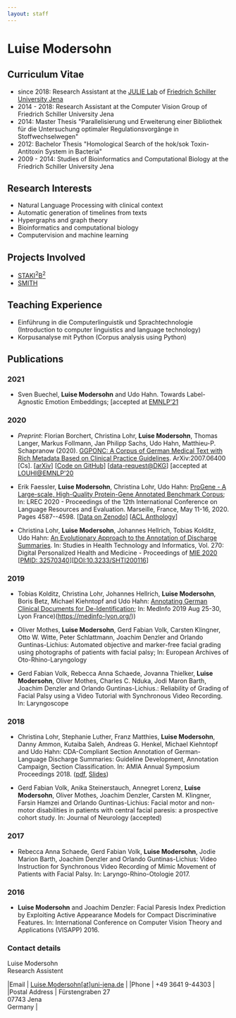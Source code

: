 ```yaml
---
layout: staff
---
```


# Luise Modersohn

## Curriculum Vitae
* since 2018: Research Assistant at the [JULIE Lab](https://julielab.de) of [Friedrich Schiller University Jena](https://www.uni-jena.de/)
* 2014 - 2018: Research Assistant at the Computer Vision Group of Friedrich Schiller University Jena
* 2014: Master Thesis "Parallelisierung und Erweiterung einer Bibliothek für die Untersuchung optimaler Regulationsvorgänge in Stoffwechselwegen"
* 2012: Bachelor Thesis "Homological Search of the hok/sok Toxin-Antitoxin System in Bacteria"
* 2009 - 2014: Studies of Bioinformatics and Computational Biology at the Friedrich Schiller University Jena


## Research Interests

* Natural Language Processing with clinical context
* Automatic generation of timelines from texts
* Hypergraphs and graph theory
* Bioinformatics and computational biology
* Computervision and machine learning

## Projects Involved
* [STAKI<sup>2</sup>B<sup>2</sup>](http://gepris.dfg.de/gepris/projekt/315098900)
* [SMITH](http://www.smith.care/)

## Teaching Experience
* Einführung in die Computerlinguistik und Sprachtechnologie (Introduction to computer linguistics and language technology)
* Korpusanalyse mit Python (Corpus analysis using Python)

## Publications
### 2021
* Sven Buechel, **Luise Modersohn** and Udo Hahn. Towards Label-Agnostic Emotion Embeddings; [accepted at [EMNLP'21](https://2021.emnlp.org/) 

### 2020
* *Preprint*: Florian Borchert, Christina Lohr, **Luise Modersohn**, Thomas Langer, Markus Follmann, Jan Philipp Sachs, Udo Hahn, Matthieu-P. Schapranow (2020). [GGPONC: A Corpus of German Medical Text with Rich Metadata Based on Clinical Practice Guidelines](http://arxiv.org/abs/2007.06400). ArXiv:2007.06400 [Cs]. [[arXiv](http://arxiv.org/abs/2007.06400)] [[Code on GitHub](https://github.com/JULIELab/GGPOnc)] [[data-request@DKG](https://www.leitlinienprogramm-onkologie.de/projekte/ggponc-english/)] [accepted at [LOUHI@EMNLP'20](https://louhi2020.fbk.eu/)

* Erik Faessler, **Luise Modersohn**, Christina Lohr, Udo Hahn:  [ProGene - A Large-scale, High-Quality Protein-Gene Annotated Benchmark Corpus](http://www.lrec-conf.org/proceedings/lrec2020/pdf/2020.lrec-1.564.pdf); In: LREC 2020 - Proceedings of the 12th International Conference on Language Resources and Evaluation. Marseille, France, May 11-16, 2020. Pages 4587--4598. [[Data on Zenodo](https://zenodo.org/record/3698568)] [[ACL Anthology](https://www.aclweb.org/anthology/2020.lrec-1.564/)]

* Christina Lohr, **Luise Modersohn**, Johannes Hellrich, Tobias Kolditz, Udo Hahn: [An Evolutionary Approach to the Annotation of Discharge Summaries](http://ebooks.iospress.nl/publication/54118). In: Studies in Health Technology and Informatics, Vol. 270: Digital Personalized Health and Medicine - Proceedings of [MIE 2020](http://mie2020.org) [[PMID: 32570340](https://pubmed.ncbi.nlm.nih.gov/32570340/)][[DOI:10.3233/SHTI200116](https://doi.org/10.3233/shti200116)]


### 2019
* Tobias Kolditz, Christina Lohr, Johannes Hellrich, **Luise Modersohn**, Boris Betz, Michael Kiehntopf and Udo Hahn: [Annotating German Clinical Documents for De-Identification](http://ebooks.iospress.nl/volumearticle/51977); In: MedInfo 2019 Aug 25-30, Lyon France)(https://medinfo-lyon.org/))

* Oliver Mothes, **Luise Modersohn**, Gerd Fabian Volk, Carsten Klingner, Otto W. Witte, Peter Schlattmann, Joachim Denzler and Orlando Guntinas-Lichius: Automated objective and marker-free facial grading using photographs of patients with facial palsy; In: European Archives of Oto-Rhino-Laryngology 

* Gerd Fabian Volk, Rebecca Anna Schaede, Jovanna Thielker, **Luise Modersohn**, Oliver Mothes, Charles C. Nduka, Jodi Maron Barth, Joachim Denzler and Orlando Guntinas-Lichius.: Reliability of Grading of Facial Palsy using a Video Tutorial with Synchronous Video Recording. In: Laryngoscope


### 2018
* Christina Lohr, Stephanie Luther, Franz Matthies, **Luise Modersohn**, Danny Ammon, Kutaiba Saleh, Andreas G. Henkel, Michael Kiehntopf and Udo Hahn: CDA-Compliant Section Annotation of German-Language Discharge Summaries: Guideline Development, Annotation Campaign, Section Classification. In: AMIA Annual Symposium Proceedings 2018. ([pdf](/downloads/publications/papers/lohr-2018-amia-sections.pdf), [Slides](/downloads/publications/slides/lohr-2018-amia-sections-slides.pdf))

* Gerd Fabian Volk, Anika Steinerstauch, Annegret Lorenz, **Luise Modersohn**, Oliver Mothes, Joachim Denzler, Carsten M. Klingner, Farsin Hamzei and Orlando Guntinas-Lichius: Facial motor and non-motor disabilities in patients with central facial paresis: a prospective cohort study. In: Journal of Neurology (accepted)


### 2017
* Rebecca Anna Schaede, Gerd Fabian Volk, **Luise Modersohn**, Jodie Marion Barth, Joachim Denzler and Orlando Guntinas-Lichius: Video Instruction for Synchronous Video Recording of Mimic Movement of Patients with Facial Palsy. In: Laryngo-Rhino-Otologie 2017.

### 2016
* **Luise Modersohn** and Joachim Denzler: Facial Paresis Index Prediction by Exploiting Active Appearance Models for Compact Discriminative Features. In: International Conference on Computer Vision Theory and Applications (VISAPP) 2016.

### Contact details
Luise Modersohn<br/>
Research Assistent

|Email | [Luise.Modersohn[at]uni-jena.de](mailto:Luise.Modersohn@uni-jena.de) |
|Phone | +49 3641 9-44303 |
|Postal Address | Fürstengraben 27<br/> 07743 Jena<br/> Germany |
